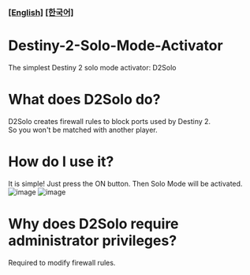 ### [[English]](https://github.com/DevLsh/Destiny-2-Solo-Mode-Activator/blob/main/README.md) [[한국어]](https://github.com/DevLsh/Destiny-2-Solo-Mode-Activator/edit/main/README.KO.md)

# Destiny-2-Solo-Mode-Activator
The simplest Destiny 2 solo mode activator: D2Solo

# What does D2Solo do?
D2Solo creates firewall rules to block ports used by Destiny 2.  
So you won't be matched with another player.

# How do I use it?
It is simple! Just press the ON button. Then Solo Mode will be activated.  
![image](https://user-images.githubusercontent.com/71114691/199919426-92819ac5-7b63-4d29-b535-9f5feb160af4.png)
![image](https://user-images.githubusercontent.com/71114691/199919490-365e4b6d-73ef-4996-abc8-9d44fb712d48.png)

# Why does D2Solo require administrator privileges?
Required to modify firewall rules.
